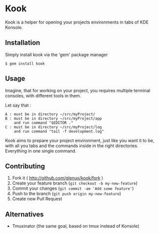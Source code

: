 # Kook

Kook is a helper for opening your projects environments in tabs of KDE Konsole.


## Installation

Simply install kook via the 'gem' package manager 

    $ gem install kook


## Usage

Imagine, that for working on your project, you requires multiple terminal consoles,
with different tools in them. 

Let say that :

    A : must be in directory ~/src/myProject/
    B : must be in directory ~/src/myProject/app
        and run command "$EDITOR ."
    C : must be in directory ~/src/myProject/log
        and run command "tail -f development.log"

Kook aims to prepare your project environment, just like you want it to be,
with all you tabs and the commands inside in the right directories. Everything
in one single command.


## Contributing

1. Fork it ( http://github.com/glenux/kook/fork )
2. Create your feature branch (`git checkout -b my-new-feature`)
3. Commit your changes (`git commit -am 'Add some feature'`)
4. Push to the branch (`git push origin my-new-feature`)
5. Create new Pull Request


## Alternatives

  * Tmuxinator (the same goal, based on tmux instead of Konsole)

